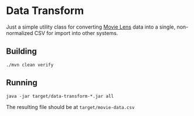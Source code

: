 # Data Transform

Just a simple utility class for converting [Movie Lens](https://movielens.org/) data into a single, non-normalized CSV for import into other systems.

## Building

```
./mvn clean verify
```

## Running

```
java -jar target/data-transform-*.jar all
```

The resulting file should be at `target/movie-data.csv`
